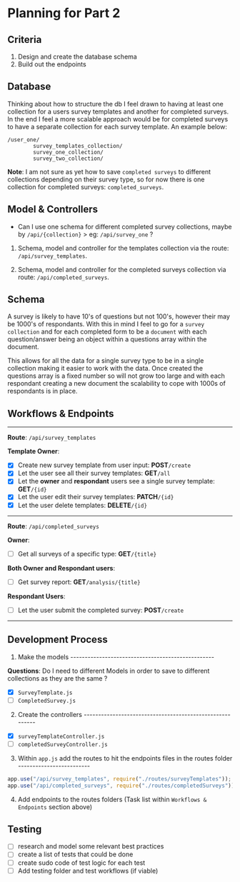# Planning for Part 2

## Criteria

1. Design and create the database schema
2. Build out the endpoints

## Database

Thinking about how to structure the db I feel drawn to having at least one collection for a users survey templates and another for completed surveys. In the end I feel a more scalable approach would be for completed surveys to have a separate collection for each survey template. An example below:

```
/user_one/
        survey_templates_collection/
        survey_one_collection/
        survey_two_collection/

```

**Note**: I am not sure as yet how to save `completed surveys` to different collections depending on their survey type, so for now there is one collection for completed surveys: `completed_surveys`.

## Model & Controllers

- Can I use one schema for different completed survey collections, maybe by `/api/{collection}` > eg: `/api/survey_one` ?

1. Schema, model and controller for the templates collection via the route: `/api/survey_templates`.

2. Schema, model and controller for the completed surveys collection via route: `/api/completed_surveys`.

## Schema

A survey is likely to have 10's of questions but not 100's, however their may be 1000's of respondants. With this in mind I feel to go for a `survey collection` and for each completed form to be a `document` with each question/answer being an object within a questions array within the document.

This allows for all the data for a single survey type to be in a single collection making it easier to work with the data. Once created the questions array is a fixed number so will not grow too large and with each respondant creating a new document the scalability to cope with 1000s of respondants is in place.

## Workflows & Endpoints

---

**Route**: `/api/survey_templates`

**Template Owner**:

- [x] Create new survey template from user input: **POST**`/create`
- [x] Let the user see all their survey templates: **GET**`/all`
- [x] Let the **owner** and **respondant** users see a single survey template: **GET**`/{id}`
- [x] Let the user edit their survey templates: **PATCH**`/{id}`
- [x] Let the user delete templates: **DELETE**`/{id}`

---

**Route**: `/api/completed_surveys`

**Owner**:

- [ ] Get all surveys of a specific type: **GET**`/{title}`

**Both Owner and Respondant users**:

- [ ] Get survey report: **GET**`/analysis/{title}`

**Respondant Users**:

- [ ] Let the user submit the completed survey: **POST**`/create`

---

## Development Process

1. Make the models --------------------------------------------------

**Questions**: Do I need to different Models in order to save to different collections as they are the same ?

- [x] `SurveyTemplate.js`
- [ ] `CompletedSurvey.js`

2. Create the controllers ---------------------------------------------------------

- [x] `surveyTemplateController.js`
- [ ] `completedSurveyController.js`

3. Within `app.js` add the routes to hit the endpoints files in the routes folder -------------------------

```js
app.use("/api/survey_templates", require("./routes/surveyTemplates"));
app.use("/api/completed_surveys", require("./routes/completedSurveys"));
```

4. Add endpoints to the routes folders (Task list within `Workflows & Endpoints` section above)

## Testing

- [ ] research and model some relevant best practices
- [ ] create a list of tests that could be done
- [ ] create sudo code of test logic for each test
- [ ] Add testing folder and test workflows (if viable)
